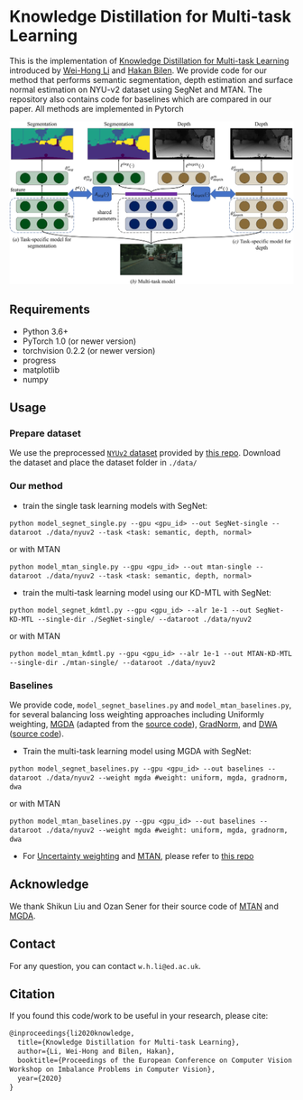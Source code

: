 # Knowledge Distillation for Multi-task Learning
This is the implementation of [Knowledge Distillation for Multi-task Learning](https://arxiv.org/pdf/2007.06889.pdf) introduced by [Wei-Hong Li](https://weihonglee.github.io) and [Hakan Bilen](http://homepages.inf.ed.ac.uk/hbilen/index.html). We provide code for our method that performs semantic segmentation, depth estimation and surface normal estimation on NYU-v2 dataset using SegNet and MTAN. The repository also contains code for baselines which are compared in our paper. All methods are implemented in Pytorch


<center><img src="./figure/0001.jpg"></center>

## Requirements
- Python 3.6+
- PyTorch 1.0 (or newer version)
- torchvision 0.2.2 (or newer version)
- progress
- matplotlib
- numpy

## Usage

### Prepare dataset

We use the preprocessed [`NYUv2` dataset](https://www.dropbox.com/sh/86nssgwm6hm3vkb/AACrnUQ4GxpdrBbLjb6n-mWNa?dl=0) provided by [this repo](https://github.com/lorenmt/mtan). Download the dataset and place the dataset folder in `./data/`

### Our method

* train the single task learning models with SegNet:
```
python model_segnet_single.py --gpu <gpu_id> --out SegNet-single --dataroot ./data/nyuv2 --task <task: semantic, depth, normal>
```
or with MTAN
```
python model_mtan_single.py --gpu <gpu_id> --out mtan-single --dataroot ./data/nyuv2 --task <task: semantic, depth, normal>
```

* train the multi-task learning model using our KD-MTL with SegNet:
```
python model_segnet_kdmtl.py --gpu <gpu_id> --alr 1e-1 --out SegNet-KD-MTL --single-dir ./SegNet-single/ --dataroot ./data/nyuv2
```
or with MTAN
```
python model_mtan_kdmtl.py --gpu <gpu_id> --alr 1e-1 --out MTAN-KD-MTL --single-dir ./mtan-single/ --dataroot ./data/nyuv2
```

### Baselines

We provide code, `model_segnet_baselines.py` and `model_mtan_baselines.py`, for several balancing loss weighting approaches including Uniformly weighting, [MGDA](https://arxiv.org/abs/1810.04650) (adapted from the [source code](https://github.com/intel-isl/MultiObjectiveOptimization)), [GradNorm](https://arxiv.org/abs/1711.02257), and [DWA](https://arxiv.org/abs/1803.10704) ([source code](https://github.com/lorenmt/mtan)). 

* Train the multi-task learning model using MGDA with SegNet:
```
python model_segnet_baselines.py --gpu <gpu_id> --out baselines --dataroot ./data/nyuv2 --weight mgda #weight: uniform, mgda, gradnorm, dwa
```
or with MTAN
```
python model_mtan_baselines.py --gpu <gpu_id> --out baselines --dataroot ./data/nyuv2 --weight mgda #weight: uniform, mgda, gradnorm, dwa
```

* For [Uncertainty weighting](https://openaccess.thecvf.com/content_cvpr_2018/papers/Kendall_Multi-Task_Learning_Using_CVPR_2018_paper.pdf) and [MTAN](https://arxiv.org/abs/1803.10704), please refer to [this repo](https://github.com/lorenmt/mtan)

## Acknowledge
We thank Shikun Liu and Ozan Sener for their source code of [MTAN](https://github.com/lorenmt/mtan) and [MGDA](https://github.com/intel-isl/MultiObjectiveOptimization).  

## Contact
For any question, you can contact `w.h.li@ed.ac.uk`.

## Citation
If you found this code/work to be useful in your research, please cite:
```
@inproceedings{li2020knowledge,
  title={Knowledge Distillation for Multi-task Learning},
  author={Li, Wei-Hong and Bilen, Hakan},
  booktitle={Proceedings of the European Conference on Computer Vision Workshop on Imbalance Problems in Computer Vision},
  year={2020}
}
```



